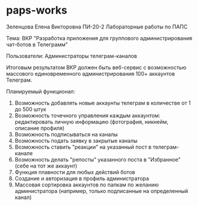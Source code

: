 # paps-works
Зеленцова Елена Викторовна ПИ-20-2 Лабораторные работы по ПАПС

Тема: ВКР "Разработка приложения для группового администрирования чат-ботов в Телеграмм"

Пользователи: Администраторы телеграм-каналов

Итоговым результатом ВКР должен быть веб-сервис с возможностью массового единовременного администрирования 100+ аккаунтов Телеграм.

Планируемый функционал:

1. Возможность добавлять новые аккаунты телеграм в количестве от 1 до 500 штук 
2. Возможность точечного управления каждым аккаунтом: редактировать личную информацию (фотография, никнейм, описание профиля)
3. Возможность подписываться на каналы
4. Возможность подать заявку в закрытые каналы
5. Возможность ставить "реакции" на указанный пост в телеграм-канале
6. Возможность делать "репосты" указанного поста в "Избранное" (себе на тот же аккаунт)
7. Функция плавности для любых действий ботов
8. Создание и авторизация в профиль администратора
9. Массовая сортировка аккаунтов по папкам по желанию администратора (например, только подписанные на определенный канал)
